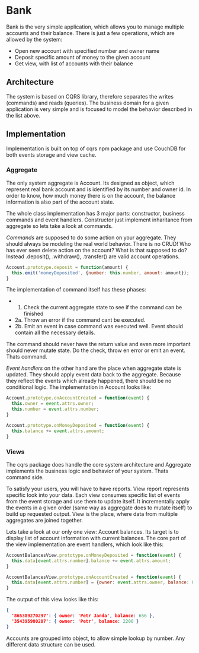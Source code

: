 # Bank

Bank is the very simple application, which allows you to manage multiple accounts
and their balance. There is just a few operations, which are allowed by the system:

* Open new account with specified number and owner name
* Deposit specific amount of money to the given account
* Get view, with list of accounts with their balance

## Architecture

The system is based on CQRS library, therefore separates the writes (commands)
and reads (queries). The business domain for a given application is very simple
and is focused to model the behavior described in the list above.

## Implementation

Implementation is built on top of cqrs npm package and use CouchDB for both events
storage and view cache.

### Aggregate

The only system aggregate is Account. Its designed as object, which represent
real bank account and is identified by its number and owner id. In order to
know, how much money there is on the account, the balance information is also
part of the account state.

The whole class implementation has 3 major parts: constructor, business commands 
and event handlers. Constructor just implement inharitance from aggregate so
lets take a look at commands.

_Commands_ are supposed to do some action on your aggregate. They should always be 
modeling the real world behavior. There is no CRUD! Who has ever seen delete 
action on the account? What is that supposed to do? Instead .deposit(), .withdraw(), 
.transfer() are valid account operations.

```javascript
Account.prototype.deposit = function(amount) {
  this.emit('moneyDeposited', {number: this.number, amount: amount});
}
```

The implementation of command itself has these phases:

* 1. Check the current aggregate state to see if the command can be finished
* 2a. Throw an error if the command cant be executed.
* 2b. Emit an event in case command was executed well. Event should contain all
the necessary details.

The command should never have the return value and even more important should
never mutate state. Do the check, throw en error or emit an event. Thats command.

_Event handlers_ on the other hand are the place when aggregate state is updated.
They should apply event data back to the aggregate. Because they reflect the 
events which already happened, there should be no conditional logic. The implementation
in Account looks like:

```javascript
Account.prototype.onAccountCreated = function(event) {
  this.owner = event.attrs.owner;
  this.number = event.attrs.number;
}

Account.prototype.onMoneyDeposited = function(event) {
  this.balance += event.attrs.amount;
}
```

### Views

The cqrs package does handle the core system architecture and Aggregate implements
the business logic and behavior of your system. Thats command side. 

To satisfy your users, you will have to have reports. View report represents specific
look into your data. Each view consumes specific list of events from the event 
storage and use them to update itself. It incrementally apply the events in a given
order (same way as aggregate does to mutate itself) to build up requested output.
View is the place, where data from multiple aggregates are joined together.

Lets take a look at our only one view: Account balances. Its target is to display
list of account information with current balances. The core part of the view 
implementation are event handlers, which look like this:

```javascript
AccountBalancesView.prototype.onMoneyDeposited = function(event) {
  this.data[event.attrs.number].balance += event.attrs.amount;
}

AccountBalancesView.prototype.onAccountCreated = function(event) {
  this.data[event.attrs.number] = {owner: event.attrs.owner, balance: 0};
}
```

The output of this view looks like this:

```json
{ 
  '865389270297': { owner: 'Petr Janda', balance: 656 },
  '354395980207': { owner: 'Petr', balance: 2200 } 
}
```

Accounts are grouped into object, to allow simple lookup by number. Any different
data structure can be used.